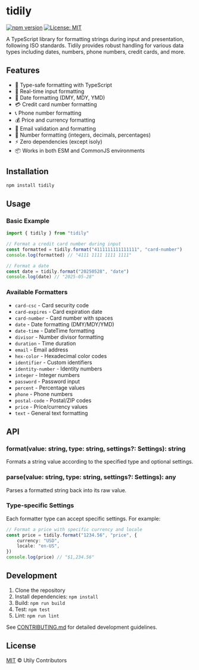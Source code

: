 # tidily

[![npm version](https://img.shields.io/npm/v/tidily.svg)](https://www.npmjs.com/package/tidily)
[![License: MIT](https://img.shields.io/badge/License-MIT-yellow.svg)](https://opensource.org/licenses/MIT)

A TypeScript library for formatting strings during input and presentation, following ISO standards. Tidily provides robust handling for various data types including dates, numbers, phone numbers, credit cards, and more.

## Features

- 🎯 Type-safe formatting with TypeScript
- 🔄 Real-time input formatting
- 📅 Date formatting (DMY, MDY, YMD)
- 💳 Credit card number formatting
- 📞 Phone number formatting
- 💰 Price and currency formatting
- 📧 Email validation and formatting
- 🔢 Number formatting (integers, decimals, percentages)
- ⚡️ Zero dependencies (except isoly)
- 📦 Works in both ESM and CommonJS environments

## Installation

```bash
npm install tidily
```

## Usage

### Basic Example

```typescript
import { tidily } from "tidily"

// Format a credit card number during input
const formatted = tidily.format("4111111111111111", "card-number")
console.log(formatted) // "4111 1111 1111 1111"

// Format a date
const date = tidily.format("20250528", "date")
console.log(date) // "2025-05-28"
```

### Available Formatters

- `card-csc` - Card security code
- `card-expires` - Card expiration date
- `card-number` - Card number with spaces
- `date` - Date formatting (DMY/MDY/YMD)
- `date-time` - DateTime formatting
- `divisor` - Number divisor formatting
- `duration` - Time duration
- `email` - Email address
- `hex-color` - Hexadecimal color codes
- `identifier` - Custom identifiers
- `identity-number` - Identity numbers
- `integer` - Integer numbers
- `password` - Password input
- `percent` - Percentage values
- `phone` - Phone numbers
- `postal-code` - Postal/ZIP codes
- `price` - Price/currency values
- `text` - General text formatting

## API

### format(value: string, type: string, settings?: Settings): string

Formats a string value according to the specified type and optional settings.

### parse(value: string, type: string, settings?: Settings): any

Parses a formatted string back into its raw value.

### Type-specific Settings

Each formatter type can accept specific settings. For example:

```typescript
// Format a price with specific currency and locale
const price = tidily.format("1234.56", "price", {
	currency: "USD",
	locale: "en-US",
})
console.log(price) // "$1,234.56"
```

## Development

1. Clone the repository
2. Install dependencies: `npm install`
3. Build: `npm run build`
4. Test: `npm test`
5. Lint: `npm run lint`

See [CONTRIBUTING.md](CONTRIBUTING.md) for detailed development guidelines.

## License

[MIT](LICENSE) © Utily Contributors
